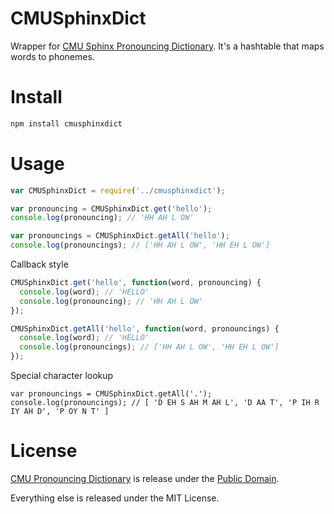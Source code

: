 # CMUSphinxDict

Wrapper for [CMU Sphinx Pronouncing Dictionary](http://svn.code.sf.net/p/cmusphinx/code/trunk/cmudict/sphinxdict/). It's a hashtable that maps words to phonemes.

# Install

```bash
npm install cmusphinxdict
```

# Usage

```javascript
var CMUSphinxDict = require('../cmusphinxdict');

var pronouncing = CMUSphinxDict.get('hello');
console.log(pronouncing); // 'HH AH L OW'

var pronouncings = CMUSphinxDict.getAll('hello');
console.log(pronouncings); // ['HH AH L OW', 'HH EH L OW']
```

Callback style

```javascript
CMUSphinxDict.get('hello', function(word, pronouncing) {
  console.log(word); // 'HELLO'
  console.log(pronouncing); // 'HH AH L OW'
});

CMUSphinxDict.getAll('hello', function(word, pronouncings) {
  console.log(word); // 'HELLO'
  console.log(pronouncings); // ['HH AH L OW', 'HH EH L OW']
});
```

Special character lookup

```
var pronouncings = CMUSphinxDict.getAll('.');
console.log(pronouncings); // [ 'D EH S AH M AH L', 'D AA T', 'P IH R IY AH D', 'P OY N T' ]
```

# License

[CMU Pronouncing Dictionary](http://www.speech.cs.cmu.edu/cgi-bin/cmudict) is release under the [Public Domain](http://en.wikipedia.org/wiki/CMU_Pronouncing_Dictionary).

Everything else is released under the MIT License.
